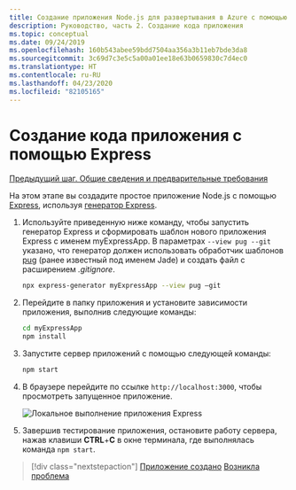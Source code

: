 ```yaml
---
title: Создание приложения Node.js для развертывания в Azure с помощью Azure CLI
description: Руководство, часть 2. Создание кода приложения
ms.topic: conceptual
ms.date: 09/24/2019
ms.openlocfilehash: 160b543abee59bdd7504aa356a3b11eb7bde3da8
ms.sourcegitcommit: 3c69d7c3e5c5a00a01ee18e63b0659830c7d4ec0
ms.translationtype: HT
ms.contentlocale: ru-RU
ms.lasthandoff: 04/23/2020
ms.locfileid: "82105165"
---
```

# <a name="create-the-app-code-using-express"></a>Создание кода приложения с помощью Express

[Предыдущий шаг. Общие сведения и предварительные требования](tutorial-vscode-azure-cli-node-01.md)

На этом этапе вы создадите простое приложение Node.js с помощью [Express](https://www.expressjs.com), используя [генератор Express](https://expressjs.com/en/starter/generator.html).

1. Используйте приведенную ниже команду, чтобы запустить генератор Express и сформировать шаблон нового приложения Express с именем myExpressApp. В параметрах `--view pug --git` указано, что генератор должен использовать обработчик шаблонов [pug](https://pugjs.org/api/getting-started.html) (ранее известный под именем Jade) и создать файл с расширением *.gitignore*.

    ```bash
    npx express-generator myExpressApp --view pug –git
    ```

1. Перейдите в папку приложения и установите зависимости приложения, выполнив следующие команды:

    ```bash
    cd myExpressApp
    npm install
    ```

1. Запустите сервер приложений с помощью следующей команды:

    ```bash
    npm start
    ```

1. В браузере перейдите по ссылке `http://localhost:3000`, чтобы просмотреть запущенное приложение.

    ![Локальное выполнение приложения Express](media/azure-cli/local-app.png)

1. Завершив тестирование приложения, остановите работу сервера, нажав клавиши **CTRL**+**C** в окне терминала, где выполнялась команда `npm start`.

> [!div class="nextstepaction"]
> [Приложение создано](tutorial-vscode-azure-cli-node-03.md) [Возникла проблема](https://www.research.net/r/PWZWZ52?tutorial=node-deployment&step=express)

